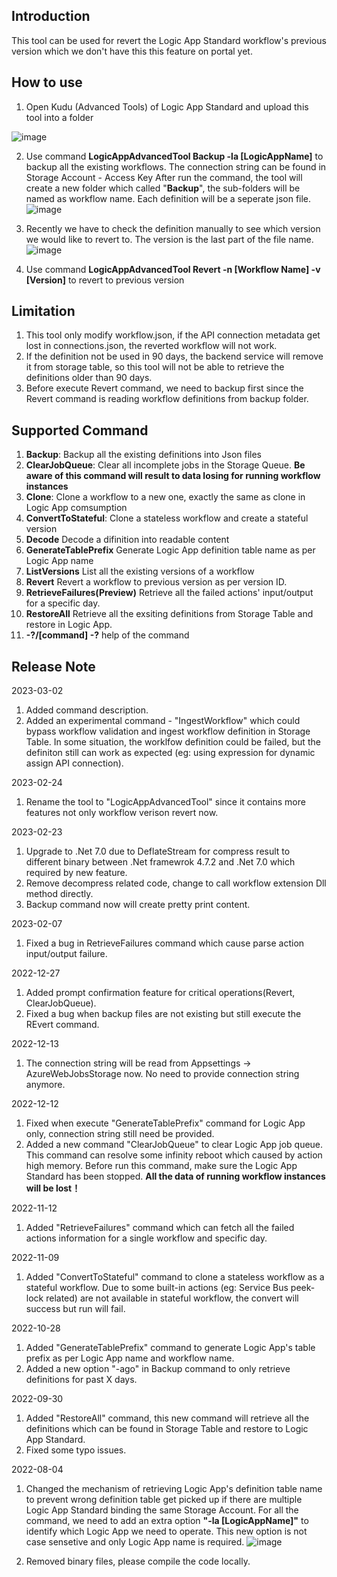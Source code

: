 ## Introduction
This tool can be used for revert the Logic App Standard workflow's previous version which we don't have this this feature on portal yet.

## How to use
1. Open Kudu (Advanced Tools) of Logic App Standard and upload this tool into a folder
<img alt="image" src="https://user-images.githubusercontent.com/72241569/229700543-cc31a92e-168e-410f-b703-73f579eb6071.png">


2. Use command **LogicAppAdvancedTool Backup -la [LogicAppName]** to backup all the existing workflows. The connection string can be found in Storage Account - Access Key
   After run the command, the tool will create a new folder which called "**Backup**", the sub-folders will be named as workflow name. Each definition will be a seperate json file.
![image](https://user-images.githubusercontent.com/72241569/229700789-109db7ba-3b08-4681-bea7-0e74721842e4.png)

3. Recently we have to check the definition manually to see which version we would like to revert to. 
   The version is the last part of the file name.
![image](https://user-images.githubusercontent.com/72241569/139812550-29420c41-ab80-4ccd-ad2e-59a471991ab1.png)

4. Use command **LogicAppAdvancedTool Revert -n [Workflow Name] -v [Version]** to revert to previous version

## Limitation
1. This tool only modify workflow.json, if the API connection metadata get lost in connections.json, the reverted workflow will not work.
2. If the definition not be used in 90 days, the backend service will remove it from storage table, so this tool will not be able to retrieve the definitions older than 90 days.
3. Before execute Revert command, we need to backup first since the Revert command is reading workflow definitions from backup folder.

## Supported Command
1. **Backup**: Backup all the existing definitions into Json files
2. **ClearJobQueue**: Clear all incomplete jobs in the Storage Queue. **Be aware of this command will result to data losing for running workflow instances**
3. **Clone**: Clone a workflow to a new one, exactly the same as clone in Logic App comsumption
4. **ConvertToStateful**: Clone a stateless workflow and create a stateful version
5. **Decode** Decode a difinition into readable content
6. **GenerateTablePrefix** Generate Logic App definition table name as per Logic App name
7. **ListVersions** List all the existing versions of a workflow
8. **Revert** Revert a workflow to previous version as per version ID.
9. **RetrieveFailures(Preview)** Retrieve all the failed actions' input/output for a specific day.
10. **RestoreAll** Retrieve all the exsiting definitions from Storage Table and restore in Logic App.
11. **-?/[command] -?** help of the command

## Release Note
2023-03-02
1. Added command description.
2. Added an experimental command - "IngestWorkflow" which could bypass workflow validation and ingest workflow definition in Storage Table. In some situation, the worklfow definition could be failed, but the definiton still can work as expected (eg: using expression for dynamic assign API connection).

2023-02-24
1. Rename the tool to "LogicAppAdvancedTool" since it contains more features not only workflow verison revert now.

2023-02-23
1. Upgrade to .Net 7.0 due to DeflateStream for compress result to different binary between .Net framewrok 4.7.2 and .Net 7.0 which required by new feature.
2. Remove decompress related code, change to call workflow extension Dll method directly.
3. Backup command now will create pretty print content.

2023-02-07
1. Fixed a bug in RetrieveFailures command which cause parse action input/output failure.

2022-12-27
1. Added prompt confirmation feature for critical operations(Revert, ClearJobQueue).
2. Fixed a bug when backup files are not existing but still execute the REvert command.

2022-12-13
1. The connection string will be read from Appsettings -> AzureWebJobsStorage now. No need to provide connection string anymore.

2022-12-12
1. Fixed when execute "GenerateTablePrefix" command for Logic App only, connection string still need be provided.
2. Added a new command "ClearJobQueue" to clear Logic App job queue. This command can resolve some infinity reboot which caused by action high memory. Before run this command, make sure the Logic App Standard has been stopped. **All the data of running workflow instances will be lost！**

2022-11-12
1. Added "RetrieveFailures" command which can fetch all the failed actions information for a single workflow and specific day.

2022-11-09
1. Added "ConvertToStateful" command to clone a stateless workflow as a stateful workflow. Due to some built-in actions (eg: Service Bus peek-lock related) are not available in stateful workflow, the convert will success but run will fail.

2022-10-28
1. Added "GenerateTablePrefix" command to generate Logic App's table prefix as per Logic App name and workflow name.
2. Added a new option "-ago" in Backup command to only retrieve definitions for past X days.

2022-09-30
1. Added "RestoreAll" command, this new command will retrieve all the definitions which can be found in Storage Table and restore to Logic App Standard.
2. Fixed some typo issues.

2022-08-04
1. Changed the mechanism of retrieving Logic App's definition table name to prevent wrong definition table get picked up if there are multiple Logic App Standard binding the same Storage Account. For all the command, we need to add an extra option **"-la [LogicAppName]"** to identify which Logic App we need to operate. This new option is not case sensetive and only Logic App name is required.
![image](https://user-images.githubusercontent.com/72241569/182770468-5ad3e8af-f990-445e-982d-47e7b338f158.png)

2. Removed binary files, please compile the code locally.
